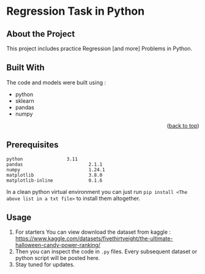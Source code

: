 <a name="readme-top"></a>

# Regression Task in Python

## About the Project
This project includes practice Regression [and more] Problems in Python.


## Built With

The code and models were built using :
* python
* sklearn
* pandas 
* numpy

<p align="right">(<a href="#readme-top">back to top</a>)</p>

## Prerequisites

```
python			      3.11
pandas                        2.1.1
numpy                         1.24.1
matplotlib                    3.8.0
matplotlib-inline             0.1.6
```
In a clean python virtual environment you can just run `pip install <The above list in a txt file>` to install them altogether.


## Usage
1. For starters You can view download the dataset from kaggle : 
https://www.kaggle.com/datasets/fivethirtyeight/the-ultimate-halloween-candy-power-ranking/
2. Then you can inspect the code in `.py` files. Every subsequent dataset or python script will be posted here.
3. Stay tuned for updates.
